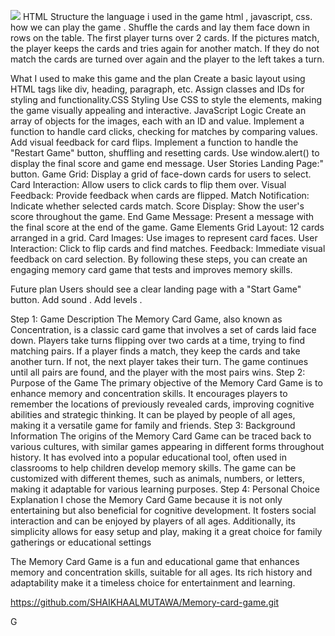 ![
](https://excalidraw.com/#json=Bp_u56d0W_8i90sppmGq1,FV5Hc_2zssv_10RcZzDfog) HTML Structure
the language i used in the game html , javascript, css.
how we can play the game .
Shuffle the cards and lay them face down in rows on the table. The first player turns over 2 cards. If the pictures match, the player keeps the cards and tries again for another match. If they do not match the cards are turned over again and the player to the left takes a turn.


What I used to make this game and the plan 
Create a basic layout using HTML tags like div, heading, paragraph, etc. Assign classes and IDs for styling and functionality.CSS Styling
Use CSS to style the elements, making the game visually appealing and interactive. JavaScript Logic Create an array of objects for the images, each with an ID and value. Implement a function to handle card clicks, checking for matches by comparing values. Add visual feedback for card flips. Implement a function to handle the "Restart Game" button, shuffling and resetting cards. Use window.alert() to display the final score and game end message. User Stories Landing Page:" button. Game Grid: Display a grid of face-down cards for users to select. Card Interaction: Allow users to click cards to flip them over. Visual Feedback: Provide feedback when cards are flipped. Match Notification: Indicate whether selected cards match. Score Display: Show the user's score throughout the game. End Game Message: Present a message with the final score at the end of the game. Game Elements Grid Layout: 12 cards arranged in a grid. Card Images: Use images to represent card faces. User Interaction: Click to flip cards and find matches. Feedback: Immediate visual feedback on card selection. By following these steps, you can create an engaging memory card game that tests and improves memory skills.



Future plan 
Users should see a clear landing page with a "Start Game" button. 
Add sound .
Add levels .

Step 1: Game Description The Memory Card Game, also known as Concentration, is a classic card game that involves a set of cards laid face down. Players take turns flipping over two cards at a time, trying to find matching pairs. If a player finds a match, they keep the cards and take another turn. If not, the next player takes their turn. The game continues until all pairs are found, and the player with the most pairs wins. Step 2: Purpose of the Game The primary objective of the Memory Card Game is to enhance memory and concentration skills. It encourages players to remember the locations of previously revealed cards, improving cognitive abilities and strategic thinking. It can be played by people of all ages, making it a versatile game for family and friends. Step 3: Background Information The origins of the Memory Card Game can be traced back to various cultures, with similar games appearing in different forms throughout history. It has evolved into a popular educational tool, often used in classrooms to help children develop memory skills. The game can be customized with different themes, such as animals, numbers, or letters, making it adaptable for various learning purposes. Step 4: Personal Choice Explanation I chose the Memory Card Game because it is not only entertaining but also beneficial for cognitive development. It fosters social interaction and can be enjoyed by players of all ages. Additionally, its simplicity allows for easy setup and play, making it a great choice for family gatherings or educational settings 

The Memory Card Game is a fun and educational game that enhances memory and concentration skills, suitable for all ages. Its rich history and adaptability make it a timeless choice for entertainment and learning.

https://github.com/SHAIKHAALMUTAWA/Memory-card-game.git

G